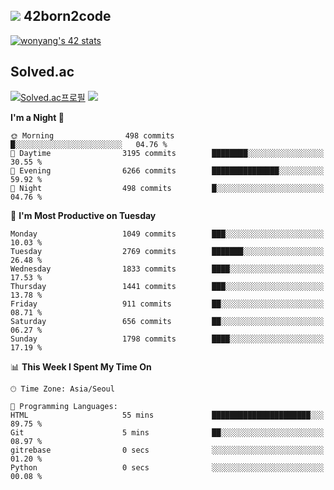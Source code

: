 
## <img src="https://img.shields.io/badge/-000000?style=flat&logo=42&logoColor=white"> 42born2code
<!--[![wonyang's 42 stats](https://badge42.vercel.app/api/v2/cl5nhe5b6007809kydha7ht42/stats?cursusId=21&coalitionId=88)](https://profile.intra.42.fr/users/wonyang)-->

[![wonyang's 42 stats](https://badge.mediaplus.ma/starryblue/wonyang?1337Badge=off&UM6P=off)](https://github.com/oakoudad/badge42)

## Solved.ac
[![Solved.ac프로필](http://mazassumnida.wtf/api/v2/generate_badge?boj=bennyws)](https://solved.ac/bennyws)
<a href="https://solved.ac/bennyws"><img src="http://mazandi.herokuapp.com/api?handle=bennyws&theme=cold"/></a>

<!--START_SECTION:waka-->
**I'm a Night 🦉** 

```text
🌞 Morning                498 commits         █░░░░░░░░░░░░░░░░░░░░░░░░   04.76 % 
🌆 Daytime                3195 commits        ████████░░░░░░░░░░░░░░░░░   30.55 % 
🌃 Evening                6266 commits        ███████████████░░░░░░░░░░   59.92 % 
🌙 Night                  498 commits         █░░░░░░░░░░░░░░░░░░░░░░░░   04.76 % 
```
📅 **I'm Most Productive on Tuesday** 

```text
Monday                   1049 commits        ███░░░░░░░░░░░░░░░░░░░░░░   10.03 % 
Tuesday                  2769 commits        ███████░░░░░░░░░░░░░░░░░░   26.48 % 
Wednesday                1833 commits        ████░░░░░░░░░░░░░░░░░░░░░   17.53 % 
Thursday                 1441 commits        ███░░░░░░░░░░░░░░░░░░░░░░   13.78 % 
Friday                   911 commits         ██░░░░░░░░░░░░░░░░░░░░░░░   08.71 % 
Saturday                 656 commits         ██░░░░░░░░░░░░░░░░░░░░░░░   06.27 % 
Sunday                   1798 commits        ████░░░░░░░░░░░░░░░░░░░░░   17.19 % 
```


📊 **This Week I Spent My Time On** 

```text
🕑︎ Time Zone: Asia/Seoul

💬 Programming Languages: 
HTML                     55 mins             ██████████████████████░░░   89.75 % 
Git                      5 mins              ██░░░░░░░░░░░░░░░░░░░░░░░   08.97 % 
gitrebase                0 secs              ░░░░░░░░░░░░░░░░░░░░░░░░░   01.20 % 
Python                   0 secs              ░░░░░░░░░░░░░░░░░░░░░░░░░   00.08 % 
```


<!--END_SECTION:waka-->
